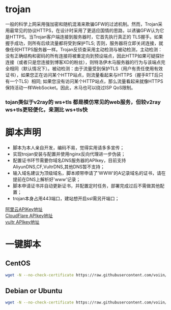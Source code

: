 # trojan
一般的科学上网采用强加密和随机混淆来欺骗GFW的过滤机制。然而，Trojan采用最常见的协议HTTPS，在设计时采用了更适应国情的思路，以诱骗GFW认为它是HTTPS。当Trojan客户端连接到服务器时，它首先执行真正的 TLS握手。如果握手成功，则所有后续流量都将受到保护TLS; 否则，服务器将立即关闭连接，就像任何HTTPS服务器一样。Trojan反侦查采用主动检测与被动检测，主动检测：没有正确结构和密码的所有连接将被重定向到预设端点，因此HTTP如果可疑探针连接（或者只是您连接到博客XD的粉丝），则特洛伊木马服务器的行为与该端点完全相同（默认情况下）。被动检测：由于流量受到保护TLS（用户有责任使用有效证书），如果您正在访问某个HTTP站点，则流量看起来与HTTPS（握手RTT后只有一个TLS）相同; 如果您没有访问某个HTTP站点，那么流量看起来就像HTTPS保持活动一样WebSocket。因此，木马也可以绕过ISP QoS限制。

### tojan类似于v2ray的 ws+tls 都是模仿常见的web服务，但较v2ray ws+tls更轻便化，亲测比 ws+tls快

# 脚本声明
- 脚本为本人亲自开发，编码不易，觉得实用请多多宣传；
- 实现trojan安装与配置并使用nginx反向代理进一步伪装；
- 配置证书环节需要你域名DNS服务器的APIkey，目前支持AliyunDNS,CF,VultrDNS,其他DNS暂不支持；
- 输入域名建议为顶级域名，脚本顺带申请了'WWW'的A记录域名的证书，请在提前在DNS上解析好'www'记录；
- 脚本申请证书并自动更新证书，并配置定时任务，部署完成过后不需做其他配置；
- trojan本身占用443端口，建站想开启ssl需另开端口；

[阿里云APIKey地址](https://usercenter.console.aliyun.com)  
  [CloudFlare APIkey地址](https://dash.cloudflare.com/efeb3f1f4b0940ed5c2bf595c05903b4/profile/api-tokens)  
  [vultr APIkey地址](https://my.vultr.com/settings/#settingsapi)  
# 一键脚本
## CentOS
```bash
wget -N --no-check-certificate https://raw.githubusercontent.com/voiin/trojan/master/install_trojan.sh && bash install_trojan.sh
```
## Debian or Ubuntu
```bash
wget -N --no-check-certificate https://raw.githubusercontent.com/voiin/trojan/master/install_trojan_de.sh && bash install_trojan_de.sh
```
